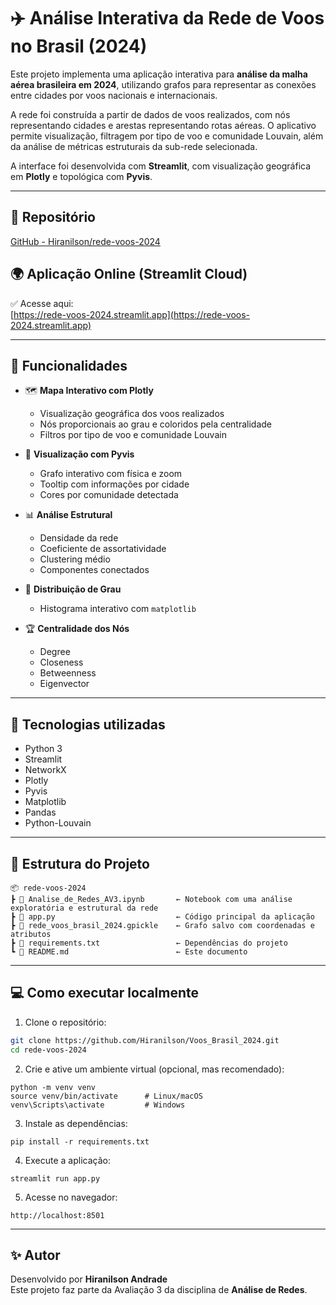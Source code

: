 # ✈️ Análise Interativa da Rede de Voos no Brasil (2024)

Este projeto implementa uma aplicação interativa para **análise da malha aérea brasileira em 2024**, utilizando grafos para representar as conexões entre cidades por voos nacionais e internacionais.

A rede foi construída a partir de dados de voos realizados, com nós representando cidades e arestas representando rotas aéreas. O aplicativo permite visualização, filtragem por tipo de voo e comunidade Louvain, além da análise de métricas estruturais da sub-rede selecionada.

A interface foi desenvolvida com **Streamlit**, com visualização geográfica em **Plotly** e topológica com **Pyvis**.

---

## 🔗 Repositório

[GitHub - Hiranilson/rede-voos-2024](https://github.com/Hiranilson/Voos_Brasil_2024)

## 🌍 Aplicação Online (Streamlit Cloud)

✅ Acesse aqui:  
[https://rede-voos-2024.streamlit.app](https://rede-voos-2024.streamlit.app)

---

## 🚀 Funcionalidades

- 🗺️ **Mapa Interativo com Plotly**
  - Visualização geográfica dos voos realizados
  - Nós proporcionais ao grau e coloridos pela centralidade
  - Filtros por tipo de voo e comunidade Louvain

- 🔗 **Visualização com Pyvis**
  - Grafo interativo com física e zoom
  - Tooltip com informações por cidade
  - Cores por comunidade detectada

- 📊 **Análise Estrutural**
  - Densidade da rede
  - Coeficiente de assortatividade
  - Clustering médio
  - Componentes conectados

- 🎯 **Distribuição de Grau**
  - Histograma interativo com `matplotlib`

- 🏆 **Centralidade dos Nós**
  - Degree
  - Closeness
  - Betweenness
  - Eigenvector

---

## 🧠 Tecnologias utilizadas

- Python 3
- Streamlit
- NetworkX
- Plotly
- Pyvis
- Matplotlib
- Pandas
- Python-Louvain

---

## 📁 Estrutura do Projeto

```
📦 rede-voos-2024
┣ 📜 Analise_de_Redes_AV3.ipynb       ← Notebook com uma análise exploratória e estrutural da rede
┣ 📜 app.py                           ← Código principal da aplicação
┣ 📜 rede_voos_brasil_2024.gpickle    ← Grafo salvo com coordenadas e atributos
┣ 📜 requirements.txt                 ← Dependências do projeto
┗ 📜 README.md                        ← Este documento
```

---

## 💻 Como executar localmente

1. Clone o repositório:

```bash
git clone https://github.com/Hiranilson/Voos_Brasil_2024.git
cd rede-voos-2024
```

2. Crie e ative um ambiente virtual (opcional, mas recomendado):
   
```
python -m venv venv
source venv/bin/activate      # Linux/macOS
venv\Scripts\activate         # Windows
```

3. Instale as dependências:
   
```
pip install -r requirements.txt
```

4. Execute a aplicação:
   
```
streamlit run app.py
```

5. Acesse no navegador:
   
```
http://localhost:8501
```

---

## ✨ Autor

Desenvolvido por **Hiranilson Andrade**  
Este projeto faz parte da Avaliação 3 da disciplina de **Análise de Redes**.
